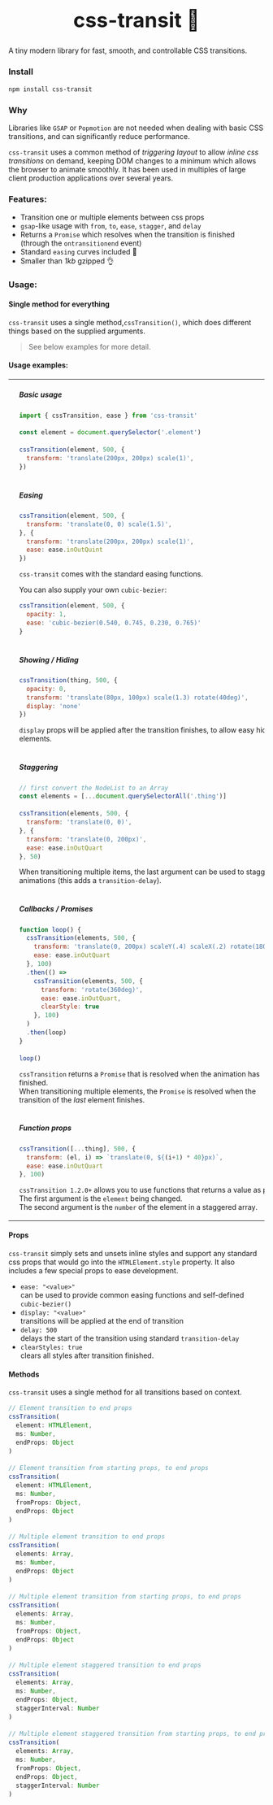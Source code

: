<h1 style="text-align: center; font-size: 40px; font-weight: bold;">css-transit 🎉</h1>

A tiny modern library for fast, smooth, and controllable CSS transitions.

### Install
```bash
npm install css-transit
```

### Why
Libraries like `GSAP` or `Popmotion` are not needed when dealing with basic CSS transitions, and can significantly reduce performance.  

`css-transit` uses a common method of _triggering layout_ to allow _inline css transitions_ on demand, keeping DOM changes to a minimum which allows the browser to animate smoothly.
It has been used in multiples of large client production applications over several years.

### Features:
- Transition one or multiple elements between css props
- `gsap`-like usage with `from`, `to`, `ease`, `stagger`, and `delay`
- Returns a `Promise` which resolves when the transition is finished (through the `ontransitionend` event)
- Standard `easing` curves included 🎁
- Smaller than *1kb* gzipped 👌

### Usage:

#### Single method for everything
`css-transit` uses a single method,`cssTransition()`, which does different things based on the supplied arguments.

> See below examples for more detail.

#### Usage examples:

<table>
<tr>
<td>
<img src="https://raw.githubusercontent.com/wiledal/css-transit/assets/single.gif">
</td>
<td>
<h5>Basic usage</h5>

```js
import { cssTransition, ease } from 'css-transit'

const element = document.querySelector('.element')

cssTransition(element, 500, {
  transform: 'translate(200px, 200px) scale(1)',
})
```

</td>
</tr>

<tr>
<td>
<img src="https://raw.githubusercontent.com/wiledal/css-transit/assets/ease.gif">
</td>
<td>
<h5>Easing</h5>

```js
cssTransition(element, 500, {
  transform: 'translate(0, 0) scale(1.5)',
}, {
  transform: 'translate(200px, 200px) scale(1)',
  ease: ease.inOutQuint
})
```
`css-transit` comes with the standard easing functions.

You can also supply your own `cubic-bezier`:
```js
cssTransition(element, 500, {
  opacity: 1,
  ease: 'cubic-bezier(0.540, 0.745, 0.230, 0.765)'
}
```

</td>
</tr>

<tr>
<td>
<img src="https://raw.githubusercontent.com/wiledal/css-transit/assets/showhide.gif">
</td>
<td>
<h5>Showing / Hiding</h5>

```js
cssTransition(thing, 500, {
  opacity: 0,
  transform: 'translate(80px, 100px) scale(1.3) rotate(40deg)',
  display: 'none'
})
```

`display` props will be applied after the transition finishes, to allow easy hiding of elements.

</td>
</tr>

<tr>
<td>
<img src="https://raw.githubusercontent.com/wiledal/css-transit/assets/stagger.gif">
</td>
<td>
<h5>Staggering</h5>

```js
// first convert the NodeList to an Array
const elements = [...document.querySelectorAll('.thing')]

cssTransition(elements, 500, {
  transform: 'translate(0, 0)',
}, {
  transform: 'translate(0, 200px)',
  ease: ease.inOutQuart
}, 50)
```

When transitioning multiple items, the last argument can be used to stagger the animations (this adds a `transition-delay`).

</td>
</tr>

<tr>
<td>
<img src="https://raw.githubusercontent.com/wiledal/css-transit/assets/callbacks.gif">
</td>
<td>
<h5>Callbacks / Promises</h5>

```js
function loop() {
  cssTransition(elements, 500, {
    transform: 'translate(0, 200px) scaleY(.4) scaleX(.2) rotate(180deg)',
    ease: ease.inOutQuart
  }, 100)
  .then(() =>
    cssTransition(elements, 500, {
      transform: 'rotate(360deg)',
      ease: ease.inOutQuart,
      clearStyle: true
    }, 100)
  )
  .then(loop)
}

loop()
```

`cssTransition` returns a `Promise` that is resolved when the animation has finished.  
When transitioning multiple elements, the `Promise` is resolved when the transition of the _last_ element finishes.

</td>
</tr>

<tr>
<td>
<img src="https://raw.githubusercontent.com/wiledal/css-transit/assets/function-props.gif">
</td>
<td>
<h5>Function props</h5>

```js
cssTransition([...thing], 500, {
  transform: (el, i) => `translate(0, ${(i+1) * 40}px)`,
  ease: ease.inOutQuart
}, 100)
```

`cssTransition 1.2.0+` allows you to use functions that returns a value as props.  
The first argument is the `element` being changed.  
The second argument is the `number` of the element in a staggered array.

</td>
</tr>
</table>

#### Props
`css-transit` simply sets and unsets inline styles and support any standard css props that would go into the `HTMLElement.style` property. It also includes a few special props to ease development.  

- `ease: "<value>"`  
can be used to provide common easing functions and self-defined `cubic-bezier()`
- `display: "<value>"`  
transitions will be applied at the end of transition
- `delay: 500`  
delays the start of the transition using standard `transition-delay`
- `clearStyles: true`  
clears all styles after transition finished.


#### Methods
`css-transit` uses a single method for all transitions based on context.  
```js
// Element transition to end props
cssTransition(
  element: HTMLElement,
  ms: Number, 
  endProps: Object
)

// Element transition from starting props, to end props
cssTransition(
  element: HTMLElement,
  ms: Number, 
  fromProps: Object,
  endProps: Object
)

// Multiple element transition to end props
cssTransition(
  elements: Array,
  ms: Number,
  endProps: Object
)

// Multiple element transition from starting props, to end props
cssTransition(
  elements: Array,
  ms: Number,
  fromProps: Object,
  endProps: Object
)

// Multiple element staggered transition to end props
cssTransition(
  elements: Array,
  ms: Number,
  endProps: Object,
  staggerInterval: Number
)

// Multiple element staggered transition from starting props, to end props
cssTransition(
  elements: Array,
  ms: Number,
  fromProps: Object,
  endProps: Object,
  staggerInterval: Number
)
```